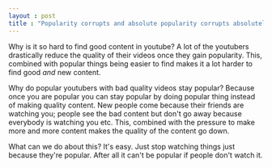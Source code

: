 ```yaml
--- 
layout : post
title : "Popularity corrupts and absolute popularity corrupts absolutely"
---
```

Why is it so hard to find good content in youtube? A lot of the youtubers drastically reduce the quality of their videos once they gain popularity. This, combined with popular things being easier to find makes it a lot harder to find good _and_ new content. 

Why do popular youtubers with bad quality videos stay popular? Because once you are popular you can stay popular by doing popular thing instead of making quality content. New people come because their friends are watching you; people see the bad content but don't go away because everybody is watching you etc. This, combined with the pressure to make more and more content makes the quality of the content go down. 

What can we do about this? It's easy. Just stop watching things just because they're popular. After all it can't be popular if people don't watch it.